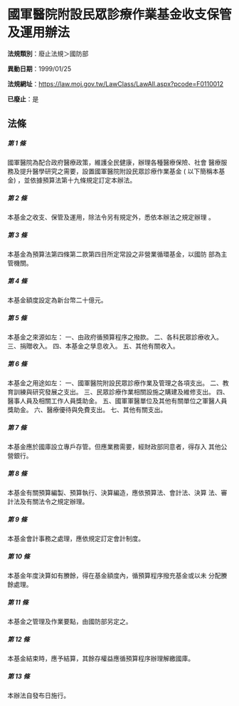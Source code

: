 # 國軍醫院附設民眾診療作業基金收支保管及運用辦法

**法規類別**：廢止法規＞國防部

**異動日期**：1999/01/25  

**法規網址**：https://law.moj.gov.tw/LawClass/LawAll.aspx?pcode=F0110012

**已廢止**：是



## 法條
##### 第 1 條
國軍醫院為配合政府醫療政策，維護全民健康，辦理各種醫療保險、社會
醫療服務及提升醫學研究之需要，設置國軍醫院附設民眾診療作業基金 (
以下簡稱本基金) ，並依據預算法第十九條規定訂定本辦法。

##### 第 2 條
本基金之收支、保管及運用，除法令另有規定外，悉依本辦法之規定辦理
。

##### 第 3 條
本基金為預算法第四條第二款第四目所定常設之非營業循環基金，以國防
部為主管機關。

##### 第 4 條
本基金額度設定為新台幣二十億元。

##### 第 5 條
本基金之來源如左：
一、由政府循預算程序之撥款。
二、各科民眾診療收入。
三、捐贈收入。
四、本基金之孳息收入。
五、其他有關收入。


##### 第 6 條
本基金之用途如左：
一、國軍醫院附設民眾診療作業及管理之各項支出。
二、教育訓練與研究發展之支出。
三、民眾診療作業相關設施之購建及維修支出。
四、醫事人員及相關工作人員獎助金。
五、國軍軍醫單位及其他有關單位之軍醫人員獎助金。
六、醫療優待與免費支出。
七、其他有關支出。


##### 第 7 條
本基金應於國庫設立專戶存管。但應業務需要，經財政部同意者，得存入
其他公營銀行。

##### 第 8 條
本基金有關預算編製、預算執行、決算編造，應依預算法、會計法、決算
法、審計法及有關法令之規定辦理。

##### 第 9 條
本基金會計事務之處理，應依規定訂定會計制度。

##### 第 10 條
本基金年度決算如有賸餘，得在基金額度內，循預算程序撥充基金或以未
分配賸餘處理。

##### 第 11 條
本基金之管理及作業要點，由國防部另定之。

##### 第 12 條
本基金結束時，應予結算，其餘存權益應循預算程序辦理解繳國庫。

##### 第 13 條
本辦法自發布日施行。


